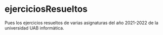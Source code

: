 # ejerciciosResueltos
Pues los ejercicios resueltos de varias asignaturas del año 2021-2022 de la universidad UAB informàtica.

